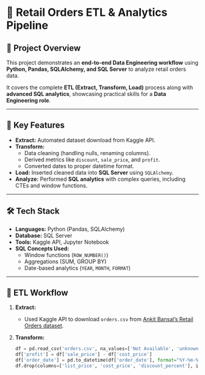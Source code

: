 # 🛒 Retail Orders ETL & Analytics Pipeline  

## 📌 Project Overview  
This project demonstrates an **end-to-end Data Engineering workflow** using **Python, Pandas, SQLAlchemy, and SQL Server** to analyze retail orders data.  

It covers the complete **ETL (Extract, Transform, Load)** process along with **advanced SQL analytics**, showcasing practical skills for a **Data Engineering role**.  

---

## 🔑 Key Features  
- **Extract:** Automated dataset download from Kaggle API.  
- **Transform:**  
  - Data cleaning (handling nulls, renaming columns).  
  - Derived metrics like `discount`, `sale_price`, and `profit`.  
  - Converted dates to proper datetime format.  
- **Load:** Inserted cleaned data into **SQL Server** using `SQLAlchemy`.  
- **Analyze:** Performed **SQL analytics** with complex queries, including CTEs and window functions.  

---

## 🛠 Tech Stack  
- **Languages:** Python (Pandas, SQLAlchemy)  
- **Database:** SQL Server  
- **Tools:** Kaggle API, Jupyter Notebook  
- **SQL Concepts Used:**    
  - Window functions (`ROW_NUMBER()`)  
  - Aggregations (SUM, GROUP BY)  
  - Date-based analytics (`YEAR`, `MONTH`, `FORMAT`)  

---

## 📂 ETL Workflow  
1. **Extract:**  
   - Used Kaggle API to download `orders.csv` from [Ankit Bansal’s Retail Orders dataset](https://www.kaggle.com/datasets/ankitbansal06/retail-orders).  
   
2. **Transform:**  
   ```python
   df = pd.read_csv('orders.csv', na_values=['Not Available', 'unknown'])
   df['profit'] = df['sale_price'] - df['cost_price']
   df['order_date'] = pd.to_datetime(df['order_date'], format="%Y-%m-%d")
   df.drop(columns=['list_price', 'cost_price', 'discount_percent'], inplace=True)
